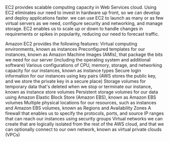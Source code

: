EC2 provides scalable computing capacity in Web Services cloud. Using EC2 eliminates our need to invest in hardware up front, so we can develop and deploy applications faster. we can use  EC2 to launch as many or as few virtual servers as we need, configure security and networking, and manage storage. EC2 enables us to scale up or down to handle changes in requirements or spikes in popularity, reducing our need to forecast traffic.

Amazon EC2 provides the following features:
Virtual computing environments, known as instances
Preconfigured templates for our instances, known as Amazon Machine Images (AMIs), that package the bits we need for our server (including the operating system and additional software)
Various configurations of CPU, memory, storage, and networking capacity for our instances, known as instance types
Secure login information for our instances using key pairs (AWS stores the public key, and we store the private key in a secure place)
Storage volumes for temporary data that's deleted when we stop or terminate our instance, known as instance store volumes
Persistent storage volumes for our data using Amazon Elastic Block Store (Amazon EBS), known as Amazon EBS volumes
Multiple physical locations for our resources, such as instances and Amazon EBS volumes, known as Regions and Availability Zones
A firewall that enables us to specify the protocols, ports, and source IP ranges that can reach our instances using security groups
Virtual networks we can create that are logically isolated from the rest of the AWS cloud, and that we can optionally connect to our own network, known as virtual private clouds (VPCs)